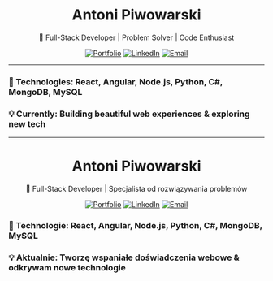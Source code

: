 <div align="center">
  <h1>Antoni Piwowarski</h1>
  <p>🚀 Full-Stack Developer | Problem Solver | Code Enthusiast</p>
  
  [![Portfolio](https://img.shields.io/badge/Portfolio-zanvis.github.io-9cf)](https://zanvis.github.io)
  [![LinkedIn](https://img.shields.io/badge/LinkedIn-Antoni_Piwowarski-0A66C2)](https://www.linkedin.com/in/antoni-piwowarski-09767530a/)
  [![Email](https://img.shields.io/badge/Email-aapiwowarski@gmail.com-red)](mailto:aapiwowarski@gmail.com)
</div>

---

### **🔧 Technologies:** React, Angular, Node.js, Python, C#, MongoDB, MySQL

### **💡 Currently:** Building beautiful web experiences & exploring new tech

---

<div align="center">
  <h1>Antoni Piwowarski</h1>
  <p>🚀 Full-Stack Developer | Specjalista od rozwiązywania problemów</p>
  
  [![Portfolio](https://img.shields.io/badge/Portfolio-zanvis.github.io-9cf)](https://zanvis.github.io)
  [![LinkedIn](https://img.shields.io/badge/LinkedIn-Antoni_Piwowarski-0A66C2)](https://www.linkedin.com/in/antoni-piwowarski-09767530a/)
  [![Email](https://img.shields.io/badge/Email-aapiwowarski@gmail.com-red)](mailto:aapiwowarski@gmail.com)
</div>

### **🔧 Technologie:** React, Angular, Node.js, Python, C#, MongoDB, MySQL

### **💡 Aktualnie:** Tworzę wspaniałe doświadczenia webowe & odkrywam nowe technologie
